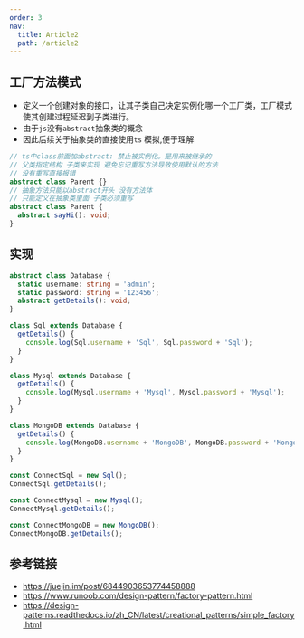 ```yaml
---
order: 3
nav:
  title: Article2
  path: /article2
---
```


## 工厂方法模式

- 定义一个创建对象的接口，让其子类自己决定实例化哪一个工厂类，工厂模式使其创建过程延迟到子类进行。
- 由于`js`没有`abstract`抽象类的概念
- 因此后续关于抽象类的直接使用`ts` 模拟,便于理解

```typescript
// ts中class前面加abstract: 禁止被实例化。是用来被继承的
// 父类指定结构 子类来实现 避免忘记重写方法导致使用默认的方法
// 没有重写直接报错
abstract class Parent {}
// 抽象方法只能以abstract开头 没有方法体
// 只能定义在抽象类里面 子类必须重写
abstract class Parent {
  abstract sayHi(): void;
}
```

## 实现

```typescript
abstract class Database {
  static username: string = 'admin';
  static password: string = '123456';
  abstract getDetails(): void;
}

class Sql extends Database {
  getDetails() {
    console.log(Sql.username + 'Sql', Sql.password + 'Sql');
  }
}

class Mysql extends Database {
  getDetails() {
    console.log(Mysql.username + 'Mysql', Mysql.password + 'Mysql');
  }
}

class MongoDB extends Database {
  getDetails() {
    console.log(MongoDB.username + 'MongoDB', MongoDB.password + 'MongoDB');
  }
}

const ConnectSql = new Sql();
ConnectSql.getDetails();

const ConnectMysql = new Mysql();
ConnectMysql.getDetails();

const ConnectMongoDB = new MongoDB();
ConnectMongoDB.getDetails();
```

## 参考链接

- https://juejin.im/post/6844903653774458888
- https://www.runoob.com/design-pattern/factory-pattern.html
- https://design-patterns.readthedocs.io/zh_CN/latest/creational_patterns/simple_factory.html
